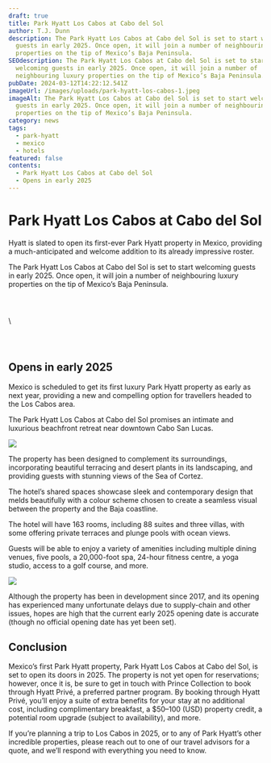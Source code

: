 ```yaml
---
draft: true
title: Park Hyatt Los Cabos at Cabo del Sol
author: T.J. Dunn
description: The Park Hyatt Los Cabos at Cabo del Sol is set to start welcoming
  guests in early 2025. Once open, it will join a number of neighbouring luxury
  properties on the tip of Mexico’s Baja Peninsula.
SEOdescription: The Park Hyatt Los Cabos at Cabo del Sol is set to start
  welcoming guests in early 2025. Once open, it will join a number of
  neighbouring luxury properties on the tip of Mexico’s Baja Peninsula.
pubDate: 2024-03-12T14:22:12.541Z
imageUrl: /images/uploads/park-hyatt-los-cabos-1.jpeg
imageAlt: The Park Hyatt Los Cabos at Cabo del Sol is set to start welcoming
  guests in early 2025. Once open, it will join a number of neighbouring luxury
  properties on the tip of Mexico’s Baja Peninsula.
category: news
tags:
  - park-hyatt
  - mexico
  - hotels
featured: false
contents:
  - Park Hyatt Los Cabos at Cabo del Sol
  - Opens in early 2025
---
```

# Park Hyatt Los Cabos at Cabo del Sol

Hyatt is slated to open its first-ever Park Hyatt property in Mexico, providing a much-anticipated and welcome addition to its already impressive roster. 

The Park Hyatt Los Cabos at Cabo del Sol is set to start welcoming guests in early 2025. Once open, it will join a number of neighbouring luxury properties on the tip of Mexico’s Baja Peninsula.

<div class="row row-cols-1 row-cols-lg-3 g-3 py-3 px-0">
   <div class="col">
    <figure>
        <img class="grid-image" src="/images/uploads/park-hyatt-los-cabos-1.jpeg" alt="" />
    </figure>
  </div>
  <div class="col">
    <figure>
        <img class="grid-image" src="/images/uploads/park-hyatt-los-cabos-2.jpeg" alt="" />
    </figure>
  </div>
  <div class="col">
    <figure>
        <img class="grid-image" src="/images/uploads/park-hyatt-los-cabos-3.jpeg" alt="" />
      </figure>
  </div>\
  <div class="col">
    <figure>
        <img class="grid-image" src="/images/uploads/park-hyatt-los-cabos-4.jpeg" alt="" />
    </figure>
  </div>
  <div class="col">
    <figure>
        <img class="grid-image" src="/images/uploads/park-hyatt-los-cabos-5.jpeg" alt="" />
    </figure>
  </div>
  <div class="col">
    <figure>
        <img class="grid-image" src="/images/uploads/park-hyatt-los-cabos-6.jpeg" alt="" />
      </figure>
  </div>
</div>

## Opens in early 2025

Mexico is scheduled to get its first luxury Park Hyatt property as early as next year, providing a new and compelling option for travellers headed to the Los Cabos area.

The Park Hyatt Los Cabos at Cabo del Sol promises an intimate and luxurious beachfront retreat near downtown Cabo San Lucas.

![](/images/uploads/park-hyatt-los-cabos-7.jpeg)

The property has been designed to complement its surroundings, incorporating beautiful terracing and desert plants in its landscaping, and providing guests with stunning views of the Sea of Cortez.

The hotel’s shared spaces showcase sleek and contemporary design that melds beautifully with a colour scheme chosen to create a seamless visual between the property and the Baja coastline.

The hotel will have 163 rooms, including 88 suites and three villas, with some offering private terraces and plunge pools with ocean views.

Guests will be able to enjoy a variety of amenities including multiple dining venues, five pools, a 20,000-foot spa, 24-hour fitness centre, a yoga studio, access to a golf course, and more.

![](/images/uploads/park-hyatt-los-cabos-8.jpeg)

Although the property has been in development since 2017, and its opening has experienced many unfortunate delays due to supply-chain and other issues, hopes are high that the current early 2025 opening date is accurate (though no official opening date has yet been set).

## Conclusion

Mexico’s first Park Hyatt property, Park Hyatt Los Cabos at Cabo del Sol, is set to open its doors in 2025. The property is not yet open for reservations; however, once it is, be sure to get in touch with Prince Collection to book through Hyatt Privé, a preferred partner program. By booking through Hyatt Privé, you’ll enjoy a suite of extra benefits for your stay at no additional cost, including complimentary breakfast, a $50–100 (USD) property credit, a potential room upgrade (subject to availability), and more.

If you’re planning a trip to Los Cabos in 2025, or to any of Park Hyatt’s other incredible properties, please reach out to one of our travel advisors for a quote, and we’ll respond with everything you need to know.
